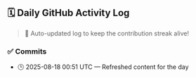 ## 🗓️ Daily GitHub Activity Log

> 🤖 Auto-updated log to keep the contribution streak alive!

### ✅ Commits

- 🕒 2025-08-18 00:51 UTC — Refreshed content for the day

